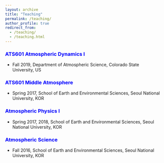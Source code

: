 ```yaml
---
layout: archive
title: "Teaching"
permalink: /teaching/
author_profile: true
redirect_from: 
  - /teaching/
  - /teaching.html
---
```


### <span style="color:blue">ATS601 Atmospheric Dynamics I</span>
* Fall 2019, Department of Atmospheric Science, Colorado State University, US

### <span style="color:blue">ATS601 Middle Atmosphere</span>
* Spring 2017, School of Earth and Environmental Sciences, Seoul National University, KOR

### <span style="color:blue">Atmospheric Physics I</span>
* Spring 2017, 2018, School of Earth and Environmental Sciences, Seoul National University, KOR

### <span style="color:blue">Atmospheric Science</span>
* Fall 2016, School of Earth and Environmental Sciences, Seoul National University, KOR
